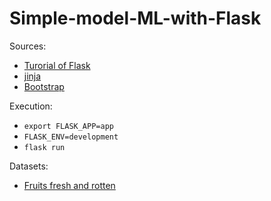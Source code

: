# Simple-model-ML-with-Flask

Sources:
* [Turorial of Flask](https://www.digitalocean.com/community/tutorial-series/how-to-create-web-sites-with-flask)
* [jinja](https://jinja.palletsprojects.com/en/3.0.x/)
* [Bootstrap](https://getbootstrap.com/docs/5.1/components/accordion/#how-it-works)

Execution:
* <code>export FLASK_APP=app</code>
* <code>FLASK_ENV=development</code>
* <code>flask run</code>

Datasets:
* [Fruits fresh and rotten](https://www.kaggle.com/datasets/sriramr/fruits-fresh-and-rotten-for-classification)
